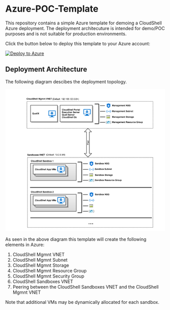 # Azure-POC-Template

This repository contains a simple Azure template for demoing a CloudShell Azure deployment. The deployment architecuture is intended for demo/POC purposes and is not suitable for production environments.

Click the button below to deploy this template to your Azure account:

[![Deploy to Azure](http://azuredeploy.net/deploybutton.png)](https://portal.azure.com/#create/Microsoft.Template/uri/https%3A%2F%2Fraw.githubusercontent.com%2FQualiSystems%2FAzure-POC-Template%2Fmaster%2Fmain_template.json)

## Deployment Architecture

The following diagram descibes the deployment topology.  

![Deployment Architecture](https://github.com/QualiSystems/Azure-POC-Template/raw/master/POC_CloudShell_AZURE_ARCH.png)

As seen in the above diagram this template will create the following elements in Azure:

1. CloudShell Mgmnt VNET
2. CloudShell Mgmnt Subnet
3. CloudShell Mgmnt Storage
4. CloudShell Mgmnt Resource Group
4. CloudShell Mgmnt Security Group
5. CloudShell Sandboxes VNET
6. Peering between the CloudShell Sandboxes VNET and the CloudShell Mgmnt VNET

Note that additional VMs may be dynamically allocated for each sandbox.
